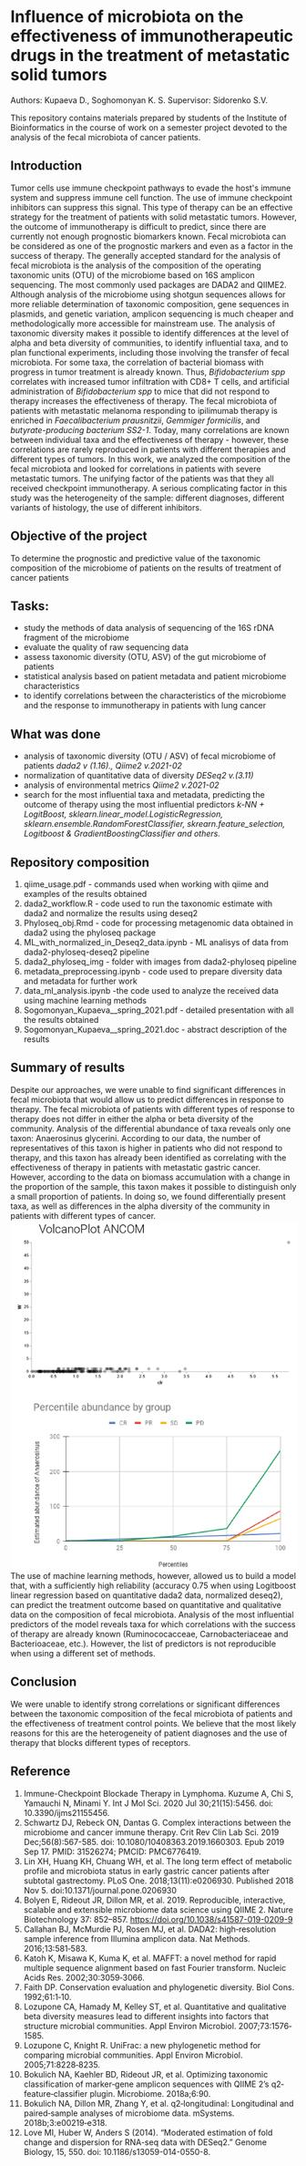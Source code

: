 # Influence of microbiota on the effectiveness of immunotherapeutic drugs in the treatment of metastatic solid tumors

Authors: Kupaeva D., Soghomonyan K. S.
Supervisor: Sidorenko S.V.

This repository contains materials prepared by students of the Institute of Bioinformatics in the course of work on a semester project devoted to the analysis of the fecal microbiota of cancer patients.

## Introduction

Tumor cells use immune checkpoint pathways to evade the host's immune system and suppress immune cell function. The use of immune checkpoint inhibitors can suppress this signal. This type of therapy can be an effective strategy for the treatment of patients with solid metastatic tumors. However, the outcome of immunotherapy is difficult to predict, since there are currently not enough prognostic biomarkers known. Fecal microbiota can be considered as one of the prognostic markers and even as a factor in the success of therapy.
The generally accepted standard for the analysis of fecal microbiota is the analysis of the composition of the operating taxonomic units (OTU) of the microbiome based on 16S amplicon sequencing. The most commonly used packages are DADA2 and QIIME2. Although analysis of the microbiome using shotgun sequences allows for more reliable determination of taxonomic composition, gene sequences in plasmids, and genetic variation, amplicon sequencing is much cheaper and methodologically more accessible for mainstream use. The analysis of taxonomic diversity makes it possible to identify differences at the level of alpha and beta diversity of communities, to identify influential taxa, and to plan functional experiments, including those involving the transfer of fecal microbiota.
For some taxa, the correlation of bacterial biomass with progress in tumor treatment is already known. Thus, *Bifidobacterium spp* correlates with increased tumor infiltration with CD8+ T cells, and artificial administration of *Bifidobacterium spp* to mice that did not respond to therapy increases the effectiveness of therapy. The fecal microbiota of patients with metastatic melanoma responding to ipilimumab therapy is enriched in *Faecalibacterium prausnitzii*, *Gemmiger formicilis*, and *butyrate-producing bacterium SS2-1*. Today, many correlations are known between individual taxa and the effectiveness of therapy - however, these correlations are rarely reproduced in patients with different therapies and different types of tumors.
In this work, we analyzed the composition of the fecal microbiota and looked for correlations in patients with severe metastatic tumors. The unifying factor of the patients was that they all received checkpoint immunotherapy. A serious complicating factor in this study was the heterogeneity of the sample: different diagnoses, different variants of histology, the use of different inhibitors.

## Objective of the project
To determine the prognostic and predictive value of the taxonomic composition of the microbiome of patients on the results of treatment of cancer patients
## Tasks:
+ study the methods of data analysis of sequencing of the 16S rDNA fragment of the microbiome
+ evaluate the quality of raw sequencing data
+ assess taxonomic diversity (OTU, ASV) of the gut microbiome of patients
+ statistical analysis based on patient metadata and patient microbiome characteristics
+ to identify correlations between the characteristics of the microbiome and the response to immunotherapy in patients with lung cancer

## What was done
+ analysis of taxonomic diversity (OTU / ASV) of fecal microbiome of patients
  *dada2 v (1.16)., Qiime2 v.2021-02*
+ normalization of quantitative data of diversity
  *DESeq2  v.(3.11)*
+ analysis of environmental metrics
  *Qiime2 v.2021-02*
+ search for the most influential taxa and metadata, predicting the outcome of therapy using the most influential predictors
  *k-NN + LogitBoost, sklearn.linear_model.LogisticRegression,  sklearn.ensemble.RandomForestClassifier, skrearn.feature_selection, Logitboost & GradientBoostingClassifier and others.*
  
## Repository composition
1.  qiime_usage.pdf - commands used when working with qiime and examples of the results obtained
2.  dada2_workflow.R - code used to run the taxonomic estimate with dada2 and normalize the results using deseq2
3.  Phyloseq_obj.Rmd - code for processing metagenomic data obtained in dada2 using the phyloseq package
4.  ML_with_normalized_in_Deseq2_data.ipynb - ML analisys of data from dada2-phyloseq-deseq2 pipeline
5.  dada2_phyloseq_img - folder with images from dada2-phyloseq pipeline
6.  metadata_preprocessing.ipynb - code used to prepare diversity data and metadata for further work
7.  data_ml_analysis.ipynb -the code used to analyze the received data using machine learning methods
8.  Sogomonyan_Kupaeva__spring_2021.pdf - detailed presentation with all the results obtained
9.  Sogomonyan_Kupaeva__spring_2021.doc - abstract description of the results

## Summary of results
Despite our approaches, we were unable to find significant differences in fecal microbiota that would allow us to predict differences in response to therapy. The fecal microbiota of patients with different types of response to therapy does not differ in either the alpha or beta diversity of the community.
Analysis of the differential abundance of taxa reveals only one taxon: Anaerosinus glycerini. According to our data, the number of representatives of this taxon is higher in patients who did not respond to therapy, and this taxon has already been identified as correlating with the effectiveness of therapy in patients with metastatic gastric cancer. However, according to the data on biomass accumulation with a change in the proportion of the sample, this taxon makes it possible to distinguish only a small proportion of patients. In doing so, we found differentially present taxa, as well as differences in the alpha diversity of the community in patients with different types of cancer.
![taxon](https://github.com/kupaeva/BI_gut_microbiota/blob/main/taxon_analysis.png "taxon")
The use of machine learning methods, however, allowed us to build a model that, with a sufficiently high reliability (accuracy 0.75 when using Logitboost linear regression based on quantitative dada2 data, normalized deseq2), can predict the treatment outcome based on quantitative and qualitative data on the composition of fecal microbiota. Analysis of the most influential predictors of the model reveals taxa for which correlations with the success of therapy are already known (Ruminococacceae, Carnobacteriaceae and Bacterioaceae, etc.). However, the list of predictors is not reproducible when using a different set of methods.

## Conclusion
We were unable to identify strong correlations or significant differences between the taxonomic composition of the fecal microbiota of patients and the effectiveness of treatment control points. We believe that the most likely reasons for this are the heterogeneity of patient diagnoses and the use of therapy that blocks different types of receptors.

## Reference
1.  Immune-Checkpoint Blockade Therapy in Lymphoma. Kuzume A, Chi S, Yamauchi N, Minami Y. Int J Mol Sci. 2020 Jul 30;21(15):5456. doi: 10.3390/ijms21155456.
2.  Schwartz DJ, Rebeck ON, Dantas G. Complex interactions between the microbiome and cancer immune therapy. Crit Rev Clin Lab Sci. 2019 Dec;56(8):567-585. doi: 10.1080/10408363.2019.1660303. Epub 2019 Sep 17. PMID: 31526274; PMCID: PMC6776419.
3.  Lin XH, Huang KH, Chuang WH, et al. The long term effect of metabolic profile and microbiota status in early gastric cancer patients after subtotal gastrectomy. PLoS One. 2018;13(11):e0206930. Published 2018 Nov 5. doi:10.1371/journal.pone.0206930
4.  Bolyen E, Rideout JR, Dillon MR, et al. 2019. Reproducible, interactive, scalable and extensible microbiome data science using QIIME 2. Nature Biotechnology 37: 852–857. https://doi.org/10.1038/s41587-019-0209-9
5.  Callahan BJ, McMurdie PJ, Rosen MJ, et al. DADA2: high‐resolution sample inference from Illumina amplicon data. Nat Methods. 2016;13:581‐583.
6.  Katoh K, Misawa K, Kuma K, et al. MAFFT: a novel method for rapid multiple sequence alignment based on fast Fourier transform. Nucleic Acids Res. 2002;30:3059‐3066.
7.  Faith DP. Conservation evaluation and phylogenetic diversity. Biol Cons. 1992;61:1‐10.
8.  Lozupone CA, Hamady M, Kelley ST, et al. Quantitative and qualitative beta diversity measures lead to different insights into factors that structure microbial communities. Appl Environ Microbiol. 2007;73:1576‐1585.
9.  Lozupone C, Knight R. UniFrac: a new phylogenetic method for comparing microbial communities. Appl Environ Microbiol. 2005;71:8228‐8235.
10.  Bokulich NA, Kaehler BD, Rideout JR, et al. Optimizing taxonomic classification of marker‐gene amplicon sequences with QIIME 2’s q2‐feature‐classifier plugin. Microbiome. 2018a;6:90.
11.  Bokulich NA, Dillon MR, Zhang Y, et al. q2‐longitudinal: Longitudinal and paired‐sample analyses of microbiome data. mSystems. 2018b;3:e00219‐e318.
12.  Love MI, Huber W, Anders S (2014). “Moderated estimation of fold change and dispersion for RNA-seq data with DESeq2.” Genome Biology, 15, 550. doi: 10.1186/s13059-014-0550-8.



